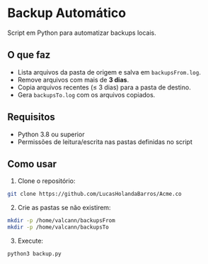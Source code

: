 # Backup Automático

Script em Python para automatizar backups locais.

## O que faz
- Lista arquivos da pasta de origem e salva em `backupsFrom.log`.
- Remove arquivos com mais de **3 dias**.
- Copia arquivos recentes (≤ 3 dias) para a pasta de destino.
- Gera `backupsTo.log` com os arquivos copiados.

## Requisitos
- Python 3.8 ou superior
- Permissões de leitura/escrita nas pastas definidas no script

## Como usar
1. Clone o repositório:
```bash
git clone https://github.com/LucasHolandaBarros/Acme.co
```
2. Crie as pastas se não existirem:
```bash
mkdir -p /home/valcann/backupsFrom
mkdir -p /home/valcann/backupsTo
```
3. Execute:
```bash
python3 backup.py
